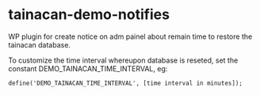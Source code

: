 # tainacan-demo-notifies

WP plugin for create notice on adm painel about remain time to restore the tainacan database.

To customize the time interval whereupon database is reseted, set the constant DEMO_TAINACAN_TIME_INTERVAL, eg:

```
define('DEMO_TAINACAN_TIME_INTERVAL', [time interval in minutes]);
```
